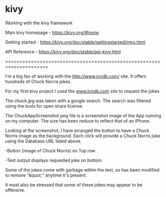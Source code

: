 # kivy
Working with the kivy framework


Main kivy homepage - https://kivy.org/#home

Getting started - https://kivy.org/doc/stable/gettingstarted/intro.html

API Reference - https://kivy.org/doc/stable/api-kivy.html

=====================================================================

I'm a big fan of working with the http://www.icndb.com/ site.
It offers hundreds of Chuck Norris jokes.


For my first kivy project I used the www.icndb.com site to request the jokes 


The chuck.jpg was taken with a google search.  The search was filtered using the tools for open
share license.

The ChuckAppScreenshot.png file is a screenshot image of the App running on my computer.
The size has been reduce to reflect that of an iPhone.



Looking at the screenshot, I have arranged the button to have a Chuck Norris image as the background.
Each click will provide a Chuck Norris joke using the Database URL listed above.

-Button (image of Chuck Norris) on Top row

-Text output displays requested joke on bottom

Some of the jokes come with garbage within the text, so has been modified to remove "\&quot;" anytime it's
present.  

It must also be stressed that some of these jokes may appear to be offensive.  
